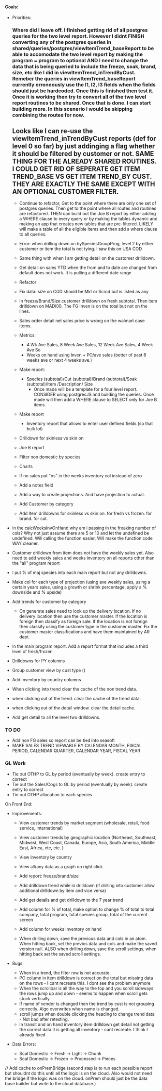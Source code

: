 #### Goals:

- Priorities:

  ### Where did I leave off. I finished getting rid of all postgres queries for the two level report. However I didnt FINISH converting any of the postgres queries in shared/queries/postgres/viewItemTrend_baseReport to be able to accomodate the two level report by making the program = program to optional AND I need to change the data that is being queried to include the freeze, soak, brand, size, etc like I did in viewItemTrend_inTrendByCust. Remeber the queries in viewItemTrend_baseReport currently erroneously use the l1, l2, l3 fields when the fields should just be hardcoded. Once this is finished then test it. Once it is working then try to convert all of the two level report routines to be shared. Once that is done. I can start building more. In this scenerio I would be skipping combining the routes for now.

  ## Looks like I can re-use the viewItemTrend_inTrendByCust reports (def for level 0 so far) by just addinging a flag whether it should be filtered by customer or not. SAME THING FOR THE ALREADY SHARED ROUTINES. I COULD GET RID OF SEPERATE GET ITEM TREND_BASE VS GET ITEM TREND_BY CUST. THEY ARE EXACTLY THE SAME EXCEPT WITH AN OPTIONAL CUSTOMER FILTER.

  - Continue to refactor, Get to the point where there are only one set of postgres queries. Then get to the point where all routes and routines are refactored. THEN can build out the Joe B report by either adding a WHERE clause to every query or by making the tables dynamic and making an app that creates new tables that are pre-filtered. LIKELY will make a table of all the eligible items and then add a where clause to all queries.

  - Error: when drilling down on bySpeciesGroupProg, level 2 by either customer or item the total is not tying. I saw this on USA COD
  - Same thing with when I am getting detail on the customer drilldown.

  - Get detail on sales YTD when the from and to date are changed from default does not work. It is pulling a different date range
  - Refactor

  - Fix data: size on COD should be Mkt or Scrod but is listed as any
  - In freeze/Brand/Size customer drilldown on fresh subtotal. Then item drilldown on MADI00. The FG inven is on the total but not on the lines.
  - Sales order detail net sales price is wrong on the walmart case items.

  - Metrics:

    - 4 Wk Ave Sales, 8 Week Ave Sales, 12 Week Ave Sales, 4 Week Ave So
    - Weeks on hand using Inven + PO/ave sales (better of past 8 weeks ave or next 4 weeks ave.)

  - Make report:

    - Species (subtotal)/Cut (subtotal)/Brand (subtotal)/Soak (subtotal)/Item /Description/ Size
      - Once made will be a template for a four level report. CONSIDER using postgresJS and building the queries. Once made will then add a WHERE clause to SELECT only for Joe B items.

  - Make report

    - Inventory report that allows to enter user defined fields (so that bulk lot)

  - Drilldown for skinless vs skin on
  - Joe B report

  - Filter non domestic by species
  - Charts
  - If no sales put "ns" in the weeks inventory col instead of zero
  - Add a notes field
  - Add a way to create projections. And have projection to actual.
  - Add Customer by category
  - Add Item drilldowns for skinless vs skin on. for fresh vs frozen. for brand. for cut.

- In the calcWeeksInvOnHand why am i passing in the freaking number of cols? Why not just assume there are 5 or 10 and let the undefined be undefined. Will calling the function easier, Will make the function code WAY cleaner.

- Customer drilldown from item does not have the weekly sales yet. Also need to add weekly sales and weeks inventory on all reports other than the "all" program report

- I put % of maj species into each main report but not any drilldowns.

- Make col for each type of projection (using ave weekly sales, using a certain years sales, using a growth or shrink percentage, apply a % downside and % upside)
- Add trends for customer by category
  - On generate sales need to look up the delivery location. If no delivery location then use the customer master. If the location is foreign then classify as foreign sale. If the location is not foreign then classify using the customer type in the customer master. Fix the customer master classifications and have them maintained by AR dept.
- In the main program report. Add a report format that includes a third level of fresh/frozen
- Drilldowns for PY columns
- Group customer view by cust type ()
- Add inventory by country columns
- When clicking into trend clear the cache of the non trend data.
- when clicking out of the trend. clear the cache of the trend data.
- when clicking out of the detail window. clear the detail cache.
- Add get detail to all the level two drilldowns.

### TO DO

- Add non FG sales so report can be tied into seasoft
- MAKE SALES TREND VIEWABLE BY CALENDAR MONTH, FISCAL PERIOD, CALENDAR QUARTER, CALENDAR YEAR, FISCAL YEAR

### GL Work

- Tie out OTHP to GL by period (eventually by week). create entry to correct
- Tie out the Sales/Cogs to GL by period (eventually by week). create entry to correct
- Tie out OTHP allocation to each species

On Front End:

- Improvements:

  - View customer trends by market segment (wholesale, retail, food service, international)
  - View customer trends by geographic location (Northeast, Southeast, Midwest, West Coast, Canada, Europe, Asia, South America, Middle East, Africa, etc, etc. )
  - View inventory by country
  - View all/any data as a graph on right click
  - Add report: freeze/brand/size
  - Add drilldown trend while in drilldown (if drilling into customer allow additional drilldown by item and vice versa)
  - Add get details and get drilldown to the 7 year trend
  - Add column for % of total, make option to change % of total to total company, total program, total species group, total of the current screen
  - Add column for weeks inventory on hand

  - When drilling down, save the previous data and cols in an atom. When hitting back, set the previos data and cols and make the saved version null. ALSO when drilling down, save the scroll settings, when hitting back set the saved scroll settings.

- Bugs:

  - When in a trend, the filter row is not accurate.
  - PO column in item drilldown is correct on the total but missing data on the rows - I cant recreate this. I dont see the problem anymore
  - When the scrollbar is all the way to the top and you scroll sideways the rows jump up and down - seems to happen when scroll gets stuck vertically
  - If name of vendor is changed then the trend by cust is not grouping correctly. Algo overwrites when name is changed.
  - scroll jumps when double clicking the heading to change trend data - Not bad after retesting.
  - In transit and on hand inventory item drilldown get detail not getting the correct data it is getting all inventory - cant recreate. I think I already fixed

- Data Errors:
  - Scal Domestic -> Fresh -> Light -> Chunk
  - Scal Domestic -> Frozen -> Processed -> Pieces

// Add cache to onPremBridge (second step is to run each possible report but shouldnt do this until all the logic is on the cloud. Also would not need the bridge if the logic was on the cloud. onPrem should just be the data base builder but write to the cloud database.)
